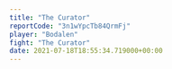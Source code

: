 ```yaml
---
title: "The Curator"
reportCode: "3n1wYpcTb84QrmFj"
player: "Bodalen"
fight: "The Curator"
date: 2021-07-18T18:55:34.719000+00:00
---
```

